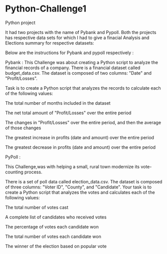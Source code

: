 # Python-Challenge1
Python project

It had two projects with the name of Pybank and Pypoll. Both the projects has respective data sets for which I had to give  a finacial Analysis and Elections summary for respective datasets:


Below are the instructions for Pybank and pypoll respectively : 

Pybank : 
This Challenge was about  creating a Python script to analyze the financial records of a company. There is a financial dataset called budget_data.csv. The dataset is composed of two columns: "Date" and "Profit/Losses".

 Task is to create a Python script that analyzes the records to calculate each of the following values:

The total number of months included in the dataset

The net total amount of "Profit/Losses" over the entire period

The changes in "Profit/Losses" over the entire period, and then the average of those changes

The greatest increase in profits (date and amount) over the entire period

The greatest decrease in profits (date and amount) over the entire period


PyPoll :

This Challenge,was with helping a small, rural town modernize its vote-counting process.

There is a set of poll data called election_data.csv. The dataset is composed of three columns: "Voter ID", "County", and "Candidate". Your task is to create a Python script that analyzes the votes and calculates each of the following values:

The total number of votes cast

A complete list of candidates who received votes

The percentage of votes each candidate won

The total number of votes each candidate won

The winner of the election based on popular vote